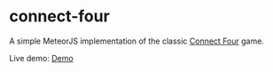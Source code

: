 # connect-four
A simple MeteorJS implementation of the classic [Connect Four](https://en.wikipedia.org/wiki/Connect_Four) game.

Live demo: [Demo](https://connect-four-nigs.herokuapp.com/)
